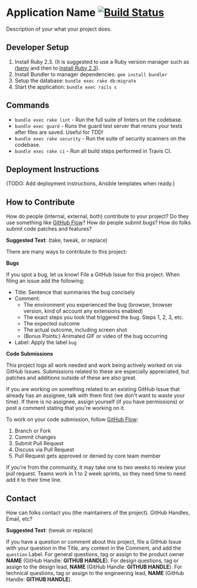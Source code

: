 # Application Name [![Build Status](https://travis-ci.org/department-of-veterans-affairs/roadrunner-rails.svg?branch=master)](https://travis-ci.org/department-of-veterans-affairs/roadrunner-rails)

Description of your what your project does.

## Developer Setup

1. Install Ruby 2.3. (It is suggested to use a Ruby version manager such as [rbenv](https://github.com/rbenv/rbenv#installation) and then to [install Ruby 2.3](https://github.com/rbenv/rbenv#installing-ruby-versions)).
1. Install Bundler to manager dependencies: `gem install bundler`
1. Setup the database: `bundle exec rake db:migrate`
1. Start the application: `bundle exec rails s`

## Commands
- `bundle exec rake lint` - Run the full suite of linters on the codebase.
- `bundle exec guard` - Runs the guard test server that reruns your tests after files are saved. Useful for TDD!
- `bundle exec rake security` - Run the suite of security scanners on the codebase.
- `bundle exec rake ci` - Run all build steps performed in Travis CI.

## Deployment Instructions

(TODO: Add deployment instructions, Ansible templates when ready.)

## How to Contribute

How do people (internal, external, both) contribute to your project? Do they use something like [GitHub Flow](https://guides.github.com/introduction/flow/)? How do people submit bugs? How do folks submit code patches and features?

**__Suggested Text__**: (take, tweak, or replace)

There are many ways to contribute to this project:

**Bugs**

If you spot a bug, let us know! File a GitHub Issue for this project. When filing an issue add the following:

- Title: Sentence that summaries the bug concisely
- Comment:
    - The environment you experienced the bug (browser, browser version, kind of account any extensions enabled)
    - The exact steps you took that triggered the bug. Steps 1, 2, 3, etc.
    - The expected outcome
    - The actual outcome, including screen shot
    - (Bonus Points:) Animated GIF or video of the bug occurring
- Label: Apply the label `bug`

**Code Submissions**

This project logs all work needed and work being actively worked on via GitHub Issues. Submissions related to these are especially appreciated, but patches and additions outside of these are also great.

If you are working on something related to an existing GitHub Issue that already has an assignee, talk with them first (we don't want to waste your time). If there is no assignee, assign yourself (if you have permissions) or post a comment stating that you're working on it.

To work on your code submission, follow [GitHub Flow](https://guides.github.com/introduction/flow/):

1. Branch or Fork
1. Commit changes
1. Submit Pull Request
1. Discuss via Pull Request
1. Pull Request gets approved or denied by core team member

If you're from the community, it may take one to two weeks to review your pull request. Teams work in 1 to 2 week sprints, so they need time to need add it to their time line.

## Contact

How can folks contact you (the maintainers of the project). GitHub Handles, Email, etc?

**__Suggested Text__**: (tweak or replace)

If you have a question or comment about this project, file a GitHub Issue with your question in the Title, any context in the Comment, and add the `question` Label. For general questions, tag or assign to the product owner **NAME** (GitHub Handle: **GITHUB HANDLE**). For design questions, tag or assign to the design lead,  **NAME** (GitHub Handle: **GITHUB HANDLE**). For technical questions, tag or assign to the engineering lead, **NAME** (GitHub Handle: **GITHUB HANDLE**).
